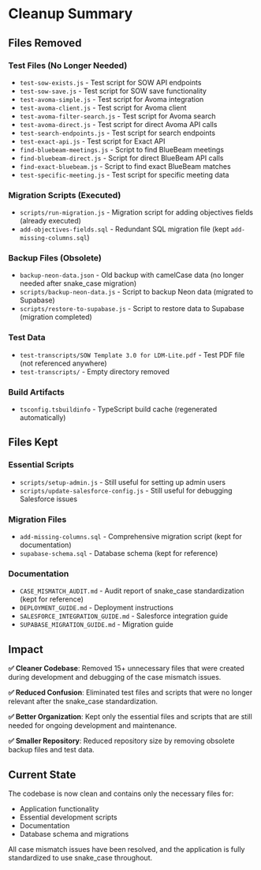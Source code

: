 # Cleanup Summary

## Files Removed

### Test Files (No Longer Needed)
- `test-sow-exists.js` - Test script for SOW API endpoints
- `test-sow-save.js` - Test script for SOW save functionality
- `test-avoma-simple.js` - Test script for Avoma integration
- `test-avoma-client.js` - Test script for Avoma client
- `test-avoma-filter-search.js` - Test script for Avoma search
- `test-avoma-direct.js` - Test script for direct Avoma API calls
- `test-search-endpoints.js` - Test script for search endpoints
- `test-exact-api.js` - Test script for Exact API
- `find-bluebeam-meetings.js` - Script to find BlueBeam meetings
- `find-bluebeam-direct.js` - Script for direct BlueBeam API calls
- `find-exact-bluebeam.js` - Script to find exact BlueBeam matches
- `test-specific-meeting.js` - Test script for specific meeting data

### Migration Scripts (Executed)
- `scripts/run-migration.js` - Migration script for adding objectives fields (already executed)
- `add-objectives-fields.sql` - Redundant SQL migration file (kept `add-missing-columns.sql`)

### Backup Files (Obsolete)
- `backup-neon-data.json` - Old backup with camelCase data (no longer needed after snake_case migration)
- `scripts/backup-neon-data.js` - Script to backup Neon data (migrated to Supabase)
- `scripts/restore-to-supabase.js` - Script to restore data to Supabase (migration completed)

### Test Data
- `test-transcripts/SOW Template 3.0 for LDM-Lite.pdf` - Test PDF file (not referenced anywhere)
- `test-transcripts/` - Empty directory removed

### Build Artifacts
- `tsconfig.tsbuildinfo` - TypeScript build cache (regenerated automatically)

## Files Kept

### Essential Scripts
- `scripts/setup-admin.js` - Still useful for setting up admin users
- `scripts/update-salesforce-config.js` - Still useful for debugging Salesforce issues

### Migration Files
- `add-missing-columns.sql` - Comprehensive migration script (kept for documentation)
- `supabase-schema.sql` - Database schema (kept for reference)

### Documentation
- `CASE_MISMATCH_AUDIT.md` - Audit report of snake_case standardization (kept for reference)
- `DEPLOYMENT_GUIDE.md` - Deployment instructions
- `SALESFORCE_INTEGRATION_GUIDE.md` - Salesforce integration guide
- `SUPABASE_MIGRATION_GUIDE.md` - Migration guide

## Impact

**✅ Cleaner Codebase**: Removed 15+ unnecessary files that were created during development and debugging of the case mismatch issues.

**✅ Reduced Confusion**: Eliminated test files and scripts that were no longer relevant after the snake_case standardization.

**✅ Better Organization**: Kept only the essential files and scripts that are still needed for ongoing development and maintenance.

**✅ Smaller Repository**: Reduced repository size by removing obsolete backup files and test data.

## Current State

The codebase is now clean and contains only the necessary files for:
- Application functionality
- Essential development scripts
- Documentation
- Database schema and migrations

All case mismatch issues have been resolved, and the application is fully standardized to use snake_case throughout. 